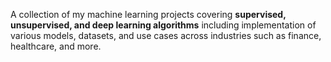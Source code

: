 A collection of my machine learning projects covering **supervised, unsupervised, and deep learning algorithms** including implementation of various models, datasets, and use cases across industries such as finance, healthcare, and more.
